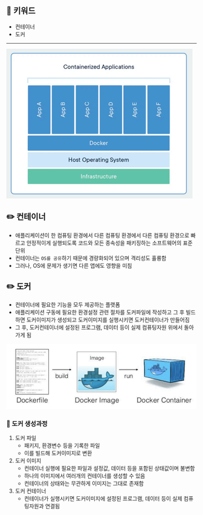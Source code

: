## 📓 키워드

- 컨테이너
- 도커

---

![img_1.png](img_1.png)

## ✏️ 컨테이너

- 애플리케이션이 한 컴퓨팅 환경에서 다른 컴퓨팅 환경에서 다른 컴퓨팅 환경으로 빠르고 안정적이게 실행되도록 코드와 모든 종속성을 패키징하는 소프트웨어의 표준단위
- 컨테이너는 `OS를 공유`하기 때문에 경량화되어 있으며 격리성도 휼륭함
- 그러나, OS에 문제가 생기면 다른 앱에도 영향을 미침

## ✏️ 도커

- 컨테이너에 필요한 기능을 모두 제공하는 플랫폼
- 애플리케이션 구동에 필요한 환경설정 관련 절차를 도커파일에 작성하고 그 후 빌드하면 도커이미지가 생성되고 도커이미지를 실행시키면 도커컨테이너가 만들어짐
- 그 후, 도커컨테이너에 설정된 프로그램, 데이터 등이 실제 컴퓨팅자원 위에서 돌아가게 됨

![img.png](img.png)

### 💭 도커 생성과정

1. 도커 파일
    - 패키지, 환경변수 등을 기록한 파일
    - 이를 빌드해 도커이미지로 변환
2. 도커 이미지
    - 컨테이너 실행에 필요한 파일과 설정값, 데이터 등을 포함된 상태값이며 불변함
    - 하나의 이미지에서 여러개의 컨테이너를 생성할 수 있음
    - 컨테이너의 상태와는 무관하게 이미지는 그대로 존재함
3. 도커 컨테이너
    - 컨테이너가 실행시키면 도커이미지에 설정된 프로그램, 데이터 등이 실제 컴퓨팅자원과 연결됨